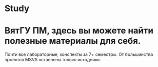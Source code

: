 Study
===
ВятГУ ПМ, здесь вы можете найти полезные материалы для себя.
===
Почти все лабораторные, конспекты за 7+ семестры. От большинства проектов MSVS оставлены только исходники.

